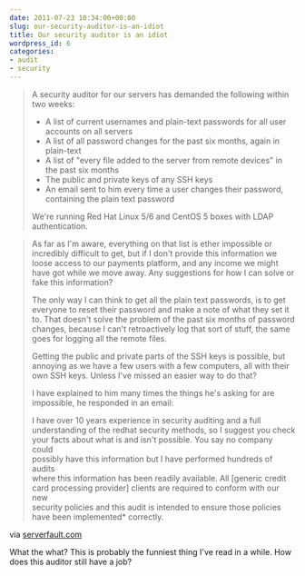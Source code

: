 ```yaml
---
date: 2011-07-23 10:34:00+00:00
slug: our-security-auditor-is-an-idiot
title: Our security auditor is an idiot
wordpress_id: 6
categories:
- audit
- security
---
```


  


> A security auditor for our servers has demanded the following within two weeks:  
> 
>  * A list of current usernames and plain-text passwords for all user accounts on all servers
>  * A list of all password changes for the past six months, again in plain-text
>  * A list of "every file added to the server from remote devices" in the past six months
>  * The public and private keys of any SSH keys
>  * An email sent to him every time a user changes their password, containing the plain text password
>  
>  We're running Red Hat Linux 5/6 and CentOS 5 boxes with LDAP authentication.  

>  As far as I'm aware, everything on that list is ether impossible or incredibly difficult to get, but if I don't provide this information we loose access to our payments platform, and any income we might have got while we move away. Any suggestions for how I can solve or fake this information?  
>    
>  The only way I can think to get all the plain text passwords, is to get everyone to reset their password and make a note of what they set it to. That doesn't solve the problem of the past six months of password changes, because I can't retroactively log that sort of stuff, the same goes for logging all the remote files.  
>    
>  Getting the public and private parts of the SSH keys is possible, but annoying as we have a few users with a few computers, all with their own SSH keys. Unless I've missed an easier way to do that?  
>    
>  I have explained to him many times the things he's asking for are impossible, he responded in an email:  
>    
>  I have over 10 years experience in security auditing and a full  
>  understanding of the redhat security methods, so I suggest you check  
>  your facts about what is and isn't possible. You say no company could  
>  possibly have this information but I have performed hundreds of audits  
>  where this information has been readily available. All [generic credit  
>  card processing provider] clients are required to conform with our new  
>  security policies and this audit is intended to ensure those policies  
>  have been implemented* correctly.


via [serverfault.com](http://serverfault.com/questions/293217/our-security-auditor-is-an-idiot-how-do-i-give-him-the-information-he-wants)

  
What the what? This is probably the funniest thing I've read in a while. How does this auditor still have a job?

